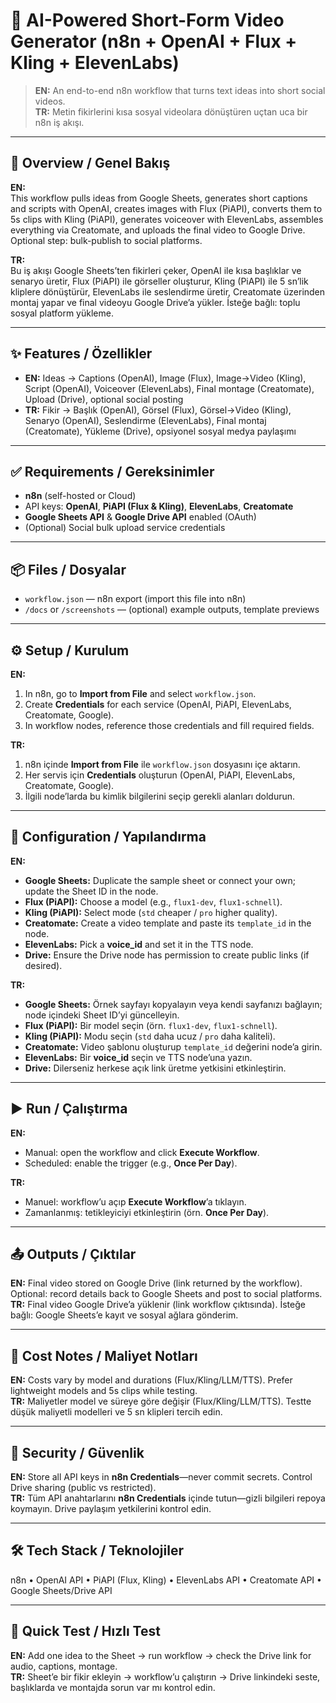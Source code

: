 # 🤖 AI-Powered Short-Form Video Generator (n8n + OpenAI + Flux + Kling + ElevenLabs)

> **EN:** An end-to-end n8n workflow that turns text ideas into short social videos.  
> **TR:** Metin fikirlerini kısa sosyal videolara dönüştüren uçtan uca bir n8n iş akışı.

---

## 🧭 Overview / Genel Bakış
**EN:**  
This workflow pulls ideas from Google Sheets, generates short captions and scripts with OpenAI, creates images with Flux (PiAPI), converts them to 5s clips with Kling (PiAPI), generates voiceover with ElevenLabs, assembles everything via Creatomate, and uploads the final video to Google Drive. Optional step: bulk-publish to social platforms.

**TR:**  
Bu iş akışı Google Sheets’ten fikirleri çeker, OpenAI ile kısa başlıklar ve senaryo üretir, Flux (PiAPI) ile görseller oluşturur, Kling (PiAPI) ile 5 sn’lik kliplere dönüştürür, ElevenLabs ile seslendirme üretir, Creatomate üzerinden montaj yapar ve final videoyu Google Drive’a yükler. İsteğe bağlı: toplu sosyal platform yükleme.

---

## ✨ Features / Özellikler
- **EN:** Ideas → Captions (OpenAI), Image (Flux), Image→Video (Kling), Script (OpenAI), Voiceover (ElevenLabs), Final montage (Creatomate), Upload (Drive), optional social posting  
- **TR:** Fikir → Başlık (OpenAI), Görsel (Flux), Görsel→Video (Kling), Senaryo (OpenAI), Seslendirme (ElevenLabs), Final montaj (Creatomate), Yükleme (Drive), opsiyonel sosyal medya paylaşımı

---

## ✅ Requirements / Gereksinimler
- **n8n** (self-hosted or Cloud)
- API keys: **OpenAI**, **PiAPI (Flux & Kling)**, **ElevenLabs**, **Creatomate**
- **Google Sheets API** & **Google Drive API** enabled (OAuth)
- (Optional) Social bulk upload service credentials

---

## 📦 Files / Dosyalar
- `workflow.json` — n8n export (import this file into n8n)
- `/docs` or `/screenshots` — (optional) example outputs, template previews

---

## ⚙️ Setup / Kurulum
**EN:**
1. In n8n, go to **Import from File** and select `workflow.json`.  
2. Create **Credentials** for each service (OpenAI, PiAPI, ElevenLabs, Creatomate, Google).  
3. In workflow nodes, reference those credentials and fill required fields.

**TR:**  
1. n8n içinde **Import from File** ile `workflow.json` dosyasını içe aktarın.  
2. Her servis için **Credentials** oluşturun (OpenAI, PiAPI, ElevenLabs, Creatomate, Google).  
3. İlgili node’larda bu kimlik bilgilerini seçip gerekli alanları doldurun.

---

## 🔧 Configuration / Yapılandırma
**EN:**
- **Google Sheets:** Duplicate the sample sheet or connect your own; update the Sheet ID in the node.  
- **Flux (PiAPI):** Choose a model (e.g., `flux1-dev`, `flux1-schnell`).  
- **Kling (PiAPI):** Select mode (`std` cheaper / `pro` higher quality).  
- **Creatomate:** Create a video template and paste its `template_id` in the node.  
- **ElevenLabs:** Pick a **voice_id** and set it in the TTS node.  
- **Drive:** Ensure the Drive node has permission to create public links (if desired).

**TR:**  
- **Google Sheets:** Örnek sayfayı kopyalayın veya kendi sayfanızı bağlayın; node içindeki Sheet ID’yi güncelleyin.  
- **Flux (PiAPI):** Bir model seçin (örn. `flux1-dev`, `flux1-schnell`).  
- **Kling (PiAPI):** Modu seçin (`std` daha ucuz / `pro` daha kaliteli).  
- **Creatomate:** Video şablonu oluşturup `template_id` değerini node’a girin.  
- **ElevenLabs:** Bir **voice_id** seçin ve TTS node’una yazın.  
- **Drive:** Dilerseniz herkese açık link üretme yetkisini etkinleştirin.

---

## ▶️ Run / Çalıştırma
**EN:**  
- Manual: open the workflow and click **Execute Workflow**.  
- Scheduled: enable the trigger (e.g., **Once Per Day**).

**TR:**  
- Manuel: workflow’u açıp **Execute Workflow**’a tıklayın.  
- Zamanlanmış: tetikleyiciyi etkinleştirin (örn. **Once Per Day**).

---

## 📤 Outputs / Çıktılar
**EN:** Final video stored on Google Drive (link returned by the workflow). Optional: record details back to Google Sheets and post to social platforms.  
**TR:** Final video Google Drive’a yüklenir (link workflow çıktısında). İsteğe bağlı: Google Sheets’e kayıt ve sosyal ağlara gönderim.

---

## 💸 Cost Notes / Maliyet Notları
**EN:** Costs vary by model and durations (Flux/Kling/LLM/TTS). Prefer lightweight models and 5s clips while testing.  
**TR:** Maliyetler model ve süreye göre değişir (Flux/Kling/LLM/TTS). Testte düşük maliyetli modelleri ve 5 sn klipleri tercih edin.

---

## 🔐 Security / Güvenlik
**EN:** Store all API keys in **n8n Credentials**—never commit secrets. Control Drive sharing (public vs restricted).  
**TR:** Tüm API anahtarlarını **n8n Credentials** içinde tutun—gizli bilgileri repoya koymayın. Drive paylaşım yetkilerini kontrol edin.

---

## 🛠 Tech Stack / Teknolojiler
n8n • OpenAI API • PiAPI (Flux, Kling) • ElevenLabs API • Creatomate API • Google Sheets/Drive API

---

## 🧪 Quick Test / Hızlı Test
**EN:** Add one idea to the Sheet → run workflow → check the Drive link for audio, captions, montage.  
**TR:** Sheet’e bir fikir ekleyin → workflow’u çalıştırın → Drive linkindeki seste, başlıklarda ve montajda sorun var mı kontrol edin.


